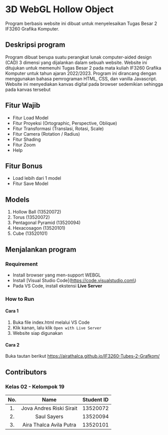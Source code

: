 # 3D WebGL Hollow Object 
Program berbasis website ini dibuat untuk menyelesaikan Tugas Besar 2 IF3260 Grafika Komputer.

## Deskripsi program
Program dibuat berupa suatu perangkat lunak computer-aided design (CAD) 3 dimensi yang dijalankan dalam sebuah website. Website ini ditujukan untuk memenuhi Tugas Besar 2 pada mata kuliah IF3260 Grafika Komputer untuk tahun ajaran 2022/2023. Program ini dirancang dengan menggunakan bahasa pemrograman HTML, CSS, dan vanilla Javascript.
Website ini menyediakan kanvas digital pada browser sedemikian sehingga pada kanvas tersebut

## Fitur Wajib
- Fitur Load Model
- Fitur Proyeksi (Ortographic, Perspective, Oblique)
- Fitur Transformasi (Translasi, Rotasi, Scale)
- Fitur Camera (Rotation / Radius)
- Fitur Shading
- Fitur Zoom
- Help

## Fitur Bonus
- Load lebih dari 1 model
- Fitur Save Model

## Models
1. Hollow Ball (13520072)
2. Torus (13520072)
3. Pentagonal Pyramid (13520094)
4. Hexacosagon (13520101)
5. Cube (13520101)

## Menjalankan program
### Requirement
- Install browser yang men-support WEBGL
- Install [Visual Studio Code](https://code.visualstudio.com\)
- Pada VS Code, install ekstensi <strong>Live Server</strong>

### How to Run
#### Cara 1
1. Buka file index.html melalui VS Code
2. Klik kanan, lalu klik `Open with Live Server`
3. Website siap digunakan
#### Cara 2
Buka tautan berikut https://airathalca.github.io/IF3260-Tubes-2-Grafkom/

## Contributors
### Kelas 02 - Kelompok 19
| No. | Name | Student ID |
| :---: | :---: | :---: |
| 1. | Jova Andres Riski Sirait | 13520072 |
| 2. | Saul Sayers | 13520094 |
| 3. | Aira Thalca Avila Putra | 13520101 |